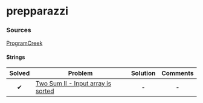 # prepparazzi

### Sources
[ProgramCreek](https://www.programcreek.com/2012/11/top-10-algorithms-for-coding-interview/)

#### Strings
|Solved |Problem        | Solution           | Comments  |
|:-------:| ------------- |:-------------:|:-----:|
|✔| [Two Sum II - Input array is sorted](https://leetcode.com/problems/two-sum-ii-input-array-is-sorted/description/) | -  | - |
